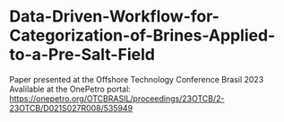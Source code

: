 # Data-Driven-Workflow-for-Categorization-of-Brines-Applied-to-a-Pre-Salt-Field
Paper presented at the Offshore Technology Conference Brasil 2023
Avalilable at the OnePetro portal: https://onepetro.org/OTCBRASIL/proceedings/23OTCB/2-23OTCB/D021S027R008/535949
